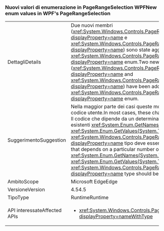 ### <a name="new-enum-values-in-wpfs-pagerangeselection"></a><span data-ttu-id="eb585-101">Nuovi valori di enumerazione in PageRangeSelection WPF</span><span class="sxs-lookup"><span data-stu-id="eb585-101">New enum values in WPF's PageRangeSelection</span></span>

|   |   |
|---|---|
|<span data-ttu-id="eb585-102">Dettagli</span><span class="sxs-lookup"><span data-stu-id="eb585-102">Details</span></span>|<span data-ttu-id="eb585-103">Due nuovi membri (<xref:System.Windows.Controls.PageRangeSelection.CurrentPage?displayProperty=name> e <xref:System.Windows.Controls.PageRangeSelection.SelectedPages?displayProperty=name>) sono state aggiunte per la <xref:System.Windows.Controls.PageRangeSelection?displayProperty=name> enum.</span><span class="sxs-lookup"><span data-stu-id="eb585-103">Two new members (<xref:System.Windows.Controls.PageRangeSelection.CurrentPage?displayProperty=name> and <xref:System.Windows.Controls.PageRangeSelection.SelectedPages?displayProperty=name>) have been added to the <xref:System.Windows.Controls.PageRangeSelection?displayProperty=name> enum.</span></span>|
|<span data-ttu-id="eb585-104">Suggerimento</span><span class="sxs-lookup"><span data-stu-id="eb585-104">Suggestion</span></span>|<span data-ttu-id="eb585-105">Nella maggior parte dei casi queste modifiche non influiscono sul codice utente.</span><span class="sxs-lookup"><span data-stu-id="eb585-105">In most cases, these changes won't impact user code.</span></span> <span data-ttu-id="eb585-106">Il codice che dipende da un determinato numero di elementi esistenti <xref:System.Enum.GetNames(System.Type)> oppure <xref:System.Enum.GetValues(System.Type)> chiama sul <xref:System.Windows.Controls.PageRangeSelection?displayProperty=name> tipo deve essere modificato, tuttavia.</span><span class="sxs-lookup"><span data-stu-id="eb585-106">Code that depends on a particular number of elements existing in <xref:System.Enum.GetNames(System.Type)> or <xref:System.Enum.GetValues(System.Type)> calls on the <xref:System.Windows.Controls.PageRangeSelection?displayProperty=name> type should be modified, though.</span></span>|
|<span data-ttu-id="eb585-107">Ambito</span><span class="sxs-lookup"><span data-stu-id="eb585-107">Scope</span></span>|<span data-ttu-id="eb585-108">Microsoft Edge</span><span class="sxs-lookup"><span data-stu-id="eb585-108">Edge</span></span>|
|<span data-ttu-id="eb585-109">Versione</span><span class="sxs-lookup"><span data-stu-id="eb585-109">Version</span></span>|<span data-ttu-id="eb585-110">4.5</span><span class="sxs-lookup"><span data-stu-id="eb585-110">4.5</span></span>|
|<span data-ttu-id="eb585-111">Tipo</span><span class="sxs-lookup"><span data-stu-id="eb585-111">Type</span></span>|<span data-ttu-id="eb585-112">Runtime</span><span class="sxs-lookup"><span data-stu-id="eb585-112">Runtime</span></span>|
|<span data-ttu-id="eb585-113">API interessate</span><span class="sxs-lookup"><span data-stu-id="eb585-113">Affected APIs</span></span>|<ul><li><xref:System.Windows.Controls.PageRangeSelection?displayProperty=nameWithType></li></ul>|

